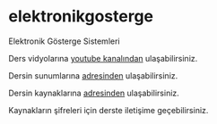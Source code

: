 # elektronikgosterge
Elektronik Gösterge Sistemleri

Ders vidyolarına [youtube kanalından](https://youtube.com/playlist?list=PLWXn7zX9ptL3utU9yFcg0J7Cd6mOZQn89&si=-cFdVyoye7Nb02tn) ulaşabilirsiniz.

Dersin sunumlarına [adresinden](https://drive.google.com/file/d/1UHq3tjuwr9EQej25sZ98Je0Ah5VSQDWJ/view?usp=sharing) ulaşabilirsiniz.

Dersin kaynaklarına [adresinden](https://drive.google.com/file/d/1cs7lkpl1A1RTkvjTphe9IvEVGTJpyxmG/view?usp=sharing) ulaşabilirsiniz.

Kaynakların şifreleri için derste iletişime geçebilirsiniz.
